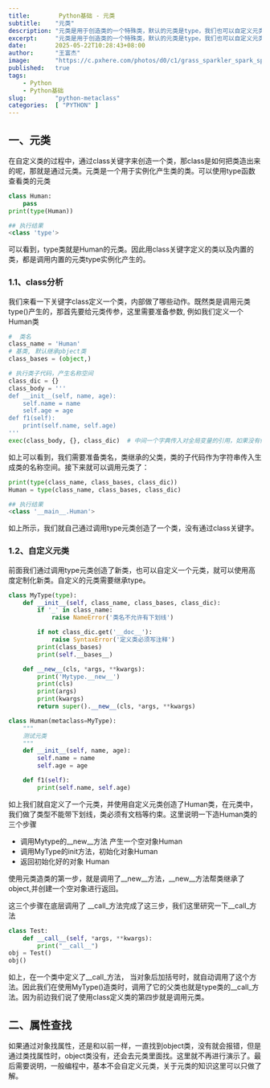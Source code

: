 ```yaml
---
title:        Python基础 - 元类
subtitle:    "元类"
description: "元类是用于创造类的一个特殊类，默认的元类是type，我们也可以自定义元类，继承了type的类都是元类。本文将介绍类产生过程以及如何自定义一个元类。"
excerpt:     "元类是用于创造类的一个特殊类，默认的元类是type，我们也可以自定义元类，继承了type的类都是元类。本文将介绍类产生过程以及如何自定义一个元类。"
date:        2025-05-22T10:28:43+08:00
author:      "王富杰"
image:       "https://c.pxhere.com/photos/d0/c1/grass_sparkler_spark_sparkle_hand-58846.jpg!d"
published:   true
tags:
    - Python
    - Python基础
slug:        "python-metaclass"
categories:  [ "PYTHON" ]
---
```


## 一、元类
在自定义类的过程中，通过class关键字来创造一个类，那class是如何把类造出来的呢，那就是通过元类。元类是一个用于实例化产生类的类。可以使用type函数查看类的元类
```python
class Human:
    pass
print(type(Human))

## 执行结果
<class 'type'>
```
可以看到，type类就是Human的元类。因此用class关键字定义的类以及内置的类，都是调用内置的元类type实例化产生的。

### 1.1、class分析
我们来看一下关键字class定义一个类，内部做了哪些动作。既然类是调用元类type()产生的，那首先要给元类传参，这里需要准备参数, 例如我们定义一个Human类
```python
#  类名
class_name = 'Human'
# 基类, 默认继承pbject类
class_bases = (object,)

# 执行类子代码，产生名称空间
class_dic = {}
class_body = '''
def __init__(self, name, age):
    self.name = name
    self.age = age
def f1(self):
    print(self.name, self.age)
'''
exec(class_body, {}, class_dic)  # 中间一个字典传入对全局变量的引用，如果没有传入空字典
```
如上可以看到，我们需要准备类名，类继承的父类，类的子代码作为字符串传入生成类的名称空间。接下来就可以调用元类了：
```python
print(type(class_name, class_bases, class_dic))
Human = type(class_name, class_bases, class_dic)

## 执行结果
<class '__main__.Human'>
```
如上所示，我们就自己通过调用type元类创造了一个类，没有通过class关键字。

### 1.2、自定义元类
前面我们通过调用type元类创造了新类，也可以自定义一个元类，就可以使用高度定制化新类。自定义的元类需要继承type。
```python
class MyType(type):
    def __init__(self, class_name, class_bases, class_dic):
        if '_' in class_name:
            raise NameError('类名不允许有下划线')

        if not class_dic.get('__doc__'):
            raise SyntaxError('定义类必须写注释')
        print(class_bases)
        print(self.__bases__)

    def __new__(cls, *args, **kwargs):
        print('Mytype.__new__')
        print(cls)
        print(args)
        print(kwargs)
        return super().__new__(cls, *args, **kwargs)

class Human(metaclass=MyType):
    """
    测试元类
    """
    def __init__(self, name, age):
        self.name = name
        self.age = age

    def f1(self):
        print(self.name, self.age)
```
如上我们就自定义了一个元类，并使用自定义元类创造了Human类，在元类中，我们做了类型不能带下划线，类必须有文档等约束。这里说明一下造Human类的三个步骤
* 调用Mytype的__new__方法 产生一个空对象Human
* 调用MyType的init方法，初始化对象Human
* 返回初始化好的对象 Human

使用元类造类的第一步，就是调用了__new__方法，__new__方法帮类继承了object,并创建一个空对象进行返回。

这三个步骤在底层调用了 __call_方法完成了这三步，我们这里研究一下__call_方法
```python
class Test:
    def __call__(self, *args, **kwargs):
        print("__call__")
obj = Test()
obj()
```
如上，在一个类中定义了__call_方法， 当对象后加括号时，就自动调用了这个方法。因此我们在使用MyType()造类时，调用了它的父类也就是type类的__call_方法。因为前边我们说了使用class定义类的第四步就是调用元类。

## 二、属性查找
如果通过对象找属性，还是和以前一样，一直找到object类，没有就会报错，但是通过类找属性时，object类没有，还会去元类里面找。这里就不再进行演示了。最后需要说明，一般编程中，基本不会自定义元类，关于元类的知识这里可以只做了解。